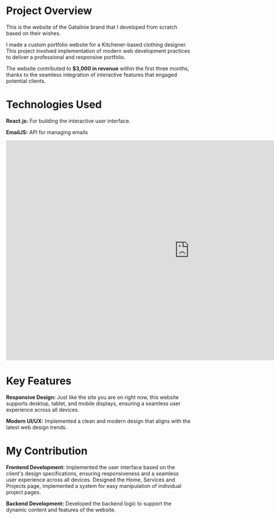 <title>Custom Portfolio Website for a Clothing Designer</title>

# Project Overview

This is the website of the Gatalinie brand that I developed from scratch based on their wishes.

I made a custom portfolio website for a Kitchener-based clothing designer. This project involved implementation of modern web development practices to deliver a professional and responsive portfolio.

The website contributed to **$3,000 in revenue** within the first three months, thanks to the seamless integration of interactive features that engaged potential clients.


# Technologies Used

**React.js:** For building the interactive user interface.

**EmailJS:** API for managing emails

<div>
  <embed src='https://gatalinie.com' width='1000' height='600' scrolling='yes'></embed>
</div>

# Key Features

**Responsive Design:** Just like the site you are on right now, this website supports desktop, tablet, and mobile displays, ensuring a seamless user experience across all devices.

**Modern UI/UX:** Implemented a clean and modern design that aligns with the latest web design trends.


# My Contribution

**Frontend Development:** Implemented the user interface based on the client's design specifications, ensuring responsiveness and a seamless user experience across all devices. Designed the Home, Services and Projects page, implemented a system for easy manipulation of individual project pages. 

**Backend Development:** Developed the backend logic to support the dynamic content and features of the website.

